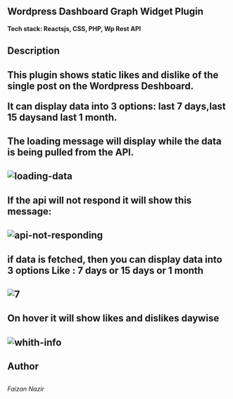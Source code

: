 <h2>Wordpress Dashboard Graph Widget Plugin </h2>

<p><b>Tech stack: Reactsjs, CSS, PHP, Wp Rest API </b></p>

<h2>Description <h2>
This plugin shows static likes and dislike of the single post on the Wordpress Deshboard.

It can display data into 3 options: <b>last 7 days</b>,<b>last 15 days</b>and <b>last 1 month</b>.

<h2>The loading message will display while the data is being pulled from the API.<h2>
<img src="https://i.ibb.co/qyJvJfz/loading-data.png" alt="loading-data" border="0"/>

<h2>If the api will not respond it will show this message:<h2>
<img src="https://i.ibb.co/ssMwQQ2/api-not-responding.png" alt="api-not-responding" border="0">

<h2>if data is fetched, then you can display data into 3 options Like : 7 days or 15 days or 1 month<h2>
<img src="https://i.ibb.co/hdGzdyB/image-bb1.png" alt="7" border="0">

<h2>On hover it will show likes and dislikes daywise<h2>
<img src="https://i.ibb.co/8zXqtvy/img22.png" alt="whith-info" border="0">

<h2>Author<h2>
<h6>Faizan Nazir<h6>

